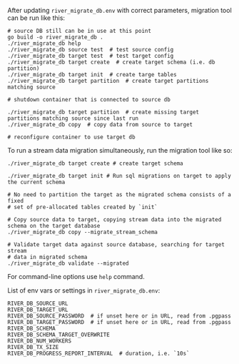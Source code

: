 After updating `river_migrate_db.env` with correct parameters, migration tool can be run like this:

    # source DB still can be in use at this point
    go build -o river_migrate_db .
    ./river_migrate_db help
    ./river_migrate_db source test  # test source config
    ./river_migrate_db target test  # test target config
    ./river_migrate_db target create  # create target schema (i.e. db partition)
    ./river_migrate_db target init  # create targe tables
    ./river_migrate_db target partition  # create target partitions matching source

    # shutdown container that is connected to source db

    ./river_migrate_db target partition  # create missing target partitions matching source since last run
    ./river_migrate_db copy  # copy data from source to target

    # reconfigure container to use target db

To run a stream data migration simultaneously, run the migration tool like so:

    ./river_migrate_db target create # create target schema
    
    ./river_migrate_db target init # Run sql migrations on target to apply the current schema

    # No need to partition the target as the migrated schema consists of a fixed
    # set of pre-allocated tables created by `init`
    
    # Copy source data to target, copying stream data into the migrated schema on the target database
    ./river_migrate_db copy --migrate_stream_schema

    # Validate target data against source database, searching for target stream
    # data in migrated schema
    ./river_migrate_db validate --migrated

For command-line options use `help` command.

List of env vars or settings in `river_migrate_db.env`:

    RIVER_DB_SOURCE_URL
    RIVER_DB_TARGET_URL
    RIVER_DB_SOURCE_PASSWORD  # if unset here or in URL, read from .pgpass
    RIVER_DB_TARGET_PASSWORD  # if unset here or in URL, read from .pgpass
    RIVER_DB_SCHEMA
    RIVER_DB_SCHEMA_TARGET_OVERWRITE
    RIVER_DB_NUM_WORKERS
    RIVER_DB_TX_SIZE
    RIVER_DB_PROGRESS_REPORT_INTERVAL  # duration, i.e. `10s`
